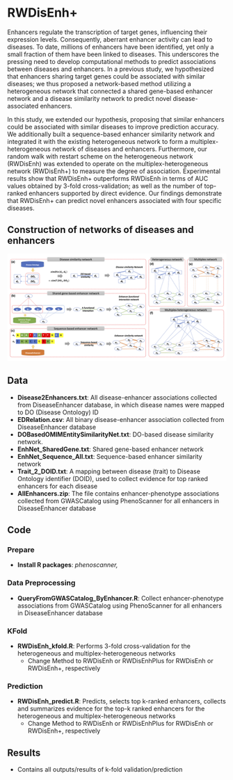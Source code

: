 # RWDisEnh+
Enhancers regulate the transcription of target genes, influencing their expression levels. Consequently, aberrant enhancer activity can lead to diseases. To date, millions of enhancers have been identified, yet only a small fraction of them have been linked to diseases. This underscores the pressing need to develop computational methods to predict associations between diseases and enhancers. In a previous study, we hypothesized that enhancers sharing target genes could be associated with similar diseases; we thus proposed a network-based method utilizing a heterogeneous network that connected a shared gene-based enhancer network and a disease similarity network to predict novel disease-associated enhancers. 

In this study, we extended our hypothesis, proposing that similar enhancers could be associated with similar diseases to improve prediction accuracy. We additionally built a sequence-based enhancer similarity network and integrated it with the existing heterogeneous network to form a multiplex-heterogeneous network of diseases and enhancers. Furthermore, our random walk with restart scheme on the heterogeneous network (RWDisEnh) was extended to operate on the multiplex-heterogeneous network (RWDisEnh+) to measure the degree of association. Experimental results show that RWDisEnh+ outperforms RWDisEnh in terms of AUC values obtained by 3-fold cross-validation; as well as the number of top-ranked enhancers supported by direct evidence. Our findings demonstrate that RWDisEnh+ can predict novel enhancers associated with four specific diseases.

## Construction of networks of diseases and enhancers
![Construction of networks of diseases and enhancers](https://github.com/hauldhut/RWDisEnh/blob/main/Figure1.png)

## Data
* **Disease2Enhancers.txt**: All disease-enhancer associations collected from DiseaseEnhancer database, in which disease names were mapped to DO (Disease Ontology) ID
* **EDRelation.csv**: All binary disease-enhancer association collected from DiseaseEnhancer database
* **DOBasedOMIMEntitySimilarityNet.txt**: DO-based disease similarity network.
* **EnhNet_SharedGene.txt**: Shared gene-based enhancer network
* **EnhNet_Sequence_All.txt**: Sequence-based enhancer similarity network
* **Trait_2_DOID.txt**: A mapping between disease (trait) to Disease Ontology identifier (DOID), used to collect evidence for top ranked enhancers for each disease
* **AllEnhancers.zip**: The file contains enhancer-phenotype associations collected from GWASCatalog using PhenoScanner for all enhancers in DiseaseEnhancer database 

## Code
### Prepare
* **Install R packages**: *phenoscanner,*

### Data Preprocessing
* **QueryFromGWASCatalog_ByEnhancer.R**: Collect enhancer-phenotype associations from GWASCatalog using PhenoScanner for all enhancers in DiseaseEnhancer database
### KFold
* **RWDisEnh_kfold.R**: Performs 3-fold cross-validation for the heterogeneous and multiplex-heterogeneous networks  
  * Change Method to RWDisEnh or RWDisEnhPlus for RWDisEnh or RWDisEnh+, respectively
### Prediction
* **RWDisEnh_predict.R**: Predicts, selects top k-ranked enhancers, collects and summarizes evidence for the top-k ranked enhancers for the heterogeneous and multiplex-heterogeneous networks
  * Change Method to RWDisEnh or RWDisEnhPlus for RWDisEnh or RWDisEnh+, respectively



## Results
* Contains all outputs/results of k-fold validation/prediction



